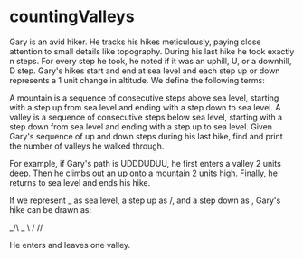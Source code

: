 # countingValleys

Gary is an avid hiker. He tracks his hikes meticulously, paying close attention to small details like topography. During his last hike he took exactly n steps. For every step he took, he noted if it was an uphill, U, or a downhill, D step. Gary's hikes start and end at sea level and each step up or down represents a 1 unit change in altitude. We define the following terms:

A mountain is a sequence of consecutive steps above sea level, starting with a step up from sea level and ending with a step down to sea level.
A valley is a sequence of consecutive steps below sea level, starting with a step down from sea level and ending with a step up to sea level.
Given Gary's sequence of up and down steps during his last hike, find and print the number of valleys he walked through.

For example, if Gary's path is UDDDUDUU, he first enters a valley 2 units deep. Then he climbs out an up onto a mountain 2 units high. Finally, he returns to sea level and ends his hike.

If we represent _ as sea level, a step up as /, and a step down as \, Gary's hike can be drawn as:

_/\      _
   \    /
    \/\/
    
 He enters and leaves one valley.

